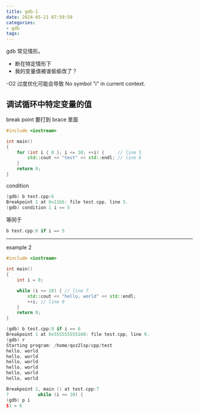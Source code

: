 ```yaml
---
title: gdb-1
date: 2024-05-21 07:59:59
categories:
- gdb
tags:
---
```


gdb 常见情形。

- 断在特定情形下
- 我的变量值被谁偷偷改了？

<!-- more -->

-O2 过度优化可能会导致 No symbol "i" in current context.

## 调试循环中特定变量的值

break point 要打到 brace 里面

```cpp
#include <iostream>

int main()
{
    for (int i { 0 }; i <= 10; ++i) {     // line 5
        std::cout << "test" << std::endl; // line 6
    }
    return 0;
}
```

condition <breakpoint number>

```cpp
(gdb) b test.cpp:6
Breakpoint 1 at 0x11b5: file test.cpp, line 5.
(gdb) condition 1 i == 5
```

等同于

```cpp
b test.cpp:6 if i == 5
```

---

example 2

```cpp
#include <iostream>

int main()
{
    int i = 0;

    while (i <= 10) { // line 7
        std::cout << "hello, world" << std::endl;
        ++i; // line 9
    }
    return 0;
}
```

```cpp
(gdb) b test.cpp:9 if i == 6
Breakpoint 1 at 0x555555555160: file test.cpp, line 9.
(gdb) r
Starting program: /home/qxz2lsp/cpp/test 
hello, world
hello, world
hello, world
hello, world
hello, world
hello, world

Breakpoint 1, main () at test.cpp:7
7           while (i <= 10) {
(gdb) p i
$1 = 6
```
